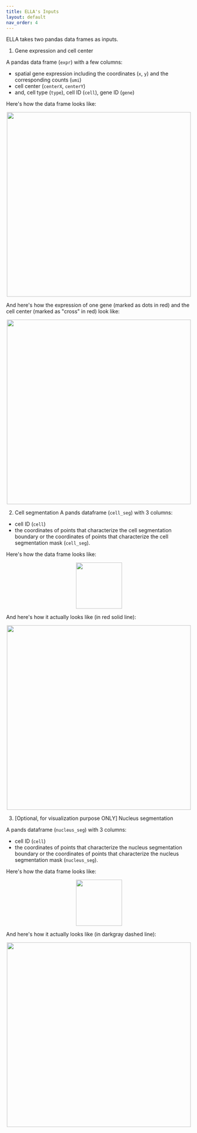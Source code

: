 ```yaml
---
title: ELLA's Inputs
layout: default
nav_order: 4
---
```


ELLA takes two pandas data frames as inputs. 

1. Gene expression and cell center 

 A pandas data frame (`expr`) with a few columns:

- spatial gene expression including the coordinates (`x`, `y`) and the corresponding counts (`umi`) 
- cell center (`centerX`, `centerY`)
- and, cell type (`type`), cell ID (`cell`), gene ID (`gene`)
	
Here's how the data frame looks like:
<div style="margin: 0 auto; text-align: center;"> 
  <img src="{{ site.baseurl }}/images/input_expr_df.png" width="500" />
</div>	
  	
And here's how the expression of one gene (marked as dots in red) and the cell center (marked as "cross" in red) look like:
<div style="margin: 0 auto; text-align: center;"> 
  <img src="{{ site.baseurl }}/images/input_expr.png" width="500" />
</div>	

2. Cell segmentation
A pands dataframe (`cell_seg`) with 3 columns:
- cell ID (`cell`)
- the coordinates of points that characterize the cell segmentation boundary or the coordinates of points that characterize the cell segmentation mask (`cell_seg`).
	
Here's how the data frame looks like:
<div style="margin: 0 auto; text-align: center;"> 
  <img src="{{ site.baseurl }}/images/input_cellseg_df.png" width="125" />
</div>	

And here's how it actually looks like (in red solid line):
<div style="margin: 0 auto; text-align: center;"> 
  <img src="{{ site.baseurl }}/images/input_cellseg.png" width="500" />
</div>	

3. [Optional, for visualization purpose ONLY] Nucleus segmentation 

A pands dataframe (`nucleus_seg`) with 3 columns:
- cell ID (`cell`)
- the coordinates of points that characterize the nucleus segmentation boundary or the coordinates of points that characterize the nucleus segmentation mask (`nucleus_seg`).

Here's how the data frame looks like:
<div style="margin: 0 auto; text-align: center;"> 
  <img src="{{ site.baseurl }}/images/input_nucleusseg_df.png" width="125" />
</div>	

And here's how it actually looks like (in darkgray dashed line):
<div style="margin: 0 auto; text-align: center;"> 
  <img src="{{ site.baseurl }}/images/input_nucleusseg.png" width="500" />
</div>	





